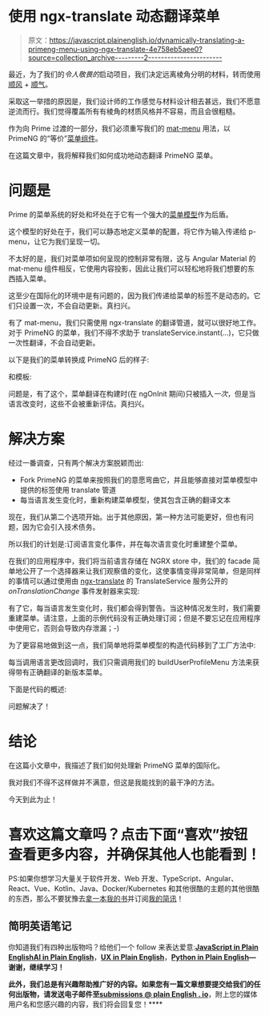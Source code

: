 # 使用 ngx-translate 动态翻译菜单

> 原文：<https://javascript.plainenglish.io/dynamically-translating-a-primeng-menu-using-ngx-translate-4e758eb5aee0?source=collection_archive---------2----------------------->

最近，为了我们的*令人敬畏的*启动项目，我们决定远离棱角分明的材料，转而使用[顺风](https://tailwindcss.com/) + [顺气](https://www.primefaces.org/primeng/)。

采取这一举措的原因是，我们设计师的工作感觉与材料设计相去甚远，我们不愿意逆流而行。我们觉得覆盖所有有棱角的材质风格并不容易，而且会很粗糙。

作为向 Prime 过渡的一部分，我们必须重写我们的 [mat-menu](https://material.angular.io/components/menu/overview) 用法，以 PrimeNG 的“等价”[菜单组件](https://www.primefaces.org/primeng/showcase/#/menu)。

在这篇文章中，我将解释我们如何成功地动态翻译 PrimeNG 菜单。

# 问题是

Prime 的菜单系统的好处和坏处在于它有一个强大的[菜单模型](https://www.primefaces.org/primeng/showcase/#/menumodel)作为后盾。

这个模型的好处在于，我们可以静态地定义菜单的配置，将它作为输入传递给 p-menu，让它为我们呈现一切。

不太好的是，我们对菜单项如何呈现的控制非常有限，这与 Angular Material 的 mat-menu 组件相反，它使用内容投影，因此让我们可以轻松地将我们想要的东西插入菜单。

这至少在国际化的环境中是有问题的，因为我们传递给菜单的标签不是动态的。它们只设置一次，不会自动更新。真扫兴。

有了 mat-menu，我们只需使用 ngx-translate 的翻译管道，就可以很好地工作。对于 PrimeNG 的菜单，我们不得不求助于 translateService.instant(…)，它只做一次性翻译，不会自动更新。

以下是我们的菜单转换成 PrimeNG 后的样子:

和模板:

问题是，有了这个，菜单翻译在构建时(在 ngOnInit 期间)只被插入*一次*，但是当语言改变时，这些不会被重新评估。真扫兴。

# 解决方案

经过一番调查，只有两个解决方案脱颖而出:

*   Fork PrimeNG 的菜单来按照我们的意愿弯曲它，并且能够直接对菜单模型中提供的标签使用 translate 管道
*   每当语言发生变化时，重新构建菜单模型，使其包含正确的翻译文本

现在，我们从第二个选项开始。出于其他原因，第一种方法可能更好，但也有问题，因为它会引入技术债务。

所以我们的计划是:订阅语言变化事件，并在每次语言变化时重建整个菜单。

在我们的应用程序中，我们将当前语言存储在 NGRX store 中，我们的 facade 简单地公开了一个选择器来让我们观察值的变化，这使事情变得非常简单，但是同样的事情可以通过使用由 [ngx-translate](https://github.com/ngx-translate/core) 的 TranslateService 服务公开的 *onTranslationChange* 事件发射器来实现:

有了它，每当语言发生变化时，我们都会得到警告。当这种情况发生时，我们需要重建菜单。请注意，上面的示例代码没有正确处理订阅；但是不要忘记在应用程序中使用它，否则会导致内存泄漏；-)

为了更容易地做到这一点，我们简单地将菜单模型的构造代码移到了工厂方法中:

每当调用语言更改回调时，我们只需调用我们的 buildUserProfileMenu 方法来获得带有正确翻译的新版本菜单。

下面是代码的概述:

问题解决了！

# 结论

在这篇小文章中，我描述了我们如何处理新 PrimeNG 菜单的国际化。

我对我们不得不这样做并不满意，但这是我能找到的最干净的方法。

今天到此为止！

# 喜欢这篇文章吗？点击下面“喜欢”按钮查看更多内容，并确保其他人也能看到！

PS:如果你想学习大量关于软件开发、Web 开发、TypeScript、Angular、React、Vue、Kotlin、Java、Docker/Kubernetes 和其他很酷的主题的其他很酷的东西，那么不要犹豫去[拿一本我的书](https://www.amazon.com/Learn-TypeScript-Building-Applications-understanding-ebook/dp/B081FB89BL)并订阅[我的简讯](https://mailchi.mp/fb661753d54a/developassion-newsletter)！

## 简明英语笔记

你知道我们有四种出版物吗？给他们一个 follow 来表达爱意:[**JavaScript in Plain English**](https://medium.com/javascript-in-plain-english)[**AI in Plain English**](https://medium.com/ai-in-plain-english)，[**UX in Plain English**](https://medium.com/ux-in-plain-english)，[**Python in Plain English**](https://medium.com/python-in-plain-english)**—谢谢，继续学习！**

**此外，我们总是有兴趣帮助推广好的内容。如果您有一篇文章想要提交给我们的任何出版物，请发送电子邮件至[**submissions @ plain English . io**](mailto:submissions@plainenglish.io)**，附上您的媒体用户名和您感兴趣的内容，我们将会回复您！****